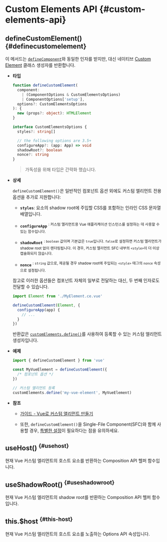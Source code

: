 # Custom Elements API {#custom-elements-api}

## defineCustomElement() {#definecustomelement}

이 메서드는 [`defineComponent`](#definecomponent)와 동일한 인자를 받지만, 대신 네이티브 [Custom Element](https://developer.mozilla.org/en-US/docs/Web/Web_Components/Using_custom_elements) 클래스 생성자를 반환합니다.

- **타입**

  ```ts
  function defineCustomElement(
    component:
      | (ComponentOptions & CustomElementsOptions)
      | ComponentOptions['setup'],
    options?: CustomElementsOptions
  ): {
    new (props?: object): HTMLElement
  }

  interface CustomElementsOptions {
    styles?: string[]

    // the following options are 3.5+
    configureApp?: (app: App) => void
    shadowRoot?: boolean
    nonce?: string
  }
  ```

  > 가독성을 위해 타입은 간략화 했습니다. 

- **상세**

  `defineCustomElement()`은 일반적인 컴포넌트 옵션 외에도 커스텀 엘리먼트 전용 옵션을 추가로 지원합니다:

  - **`styles`**: 요소의 shadow root에 주입할 CSS를 포함하는 인라인 CSS 문자열 배열입니다.

  - **`configureApp`** <sup class="vt-badge" data-text="3.5+"/>: 커스텀 엘리먼트용 Vue 애플리케이션 인스턴스를 설정하는 데 사용할 수 있는 함수입니다.

  - **`shadowRoot`** <sup class="vt-badge" data-text="3.5+"/>: `boolean` 값이며 기본값은 `true`입니다. `false`로 설정하면 커스텀 엘리먼트가 shadow root 없이 렌더링됩니다. 이 경우, 커스텀 엘리먼트 SFC 내부의 `<style>`이 더 이상 캡슐화되지 않습니다.

  - **`nonce`** <sup class="vt-badge" data-text="3.5+"/>: `string` 값으로, 제공될 경우 shadow root에 주입되는 `<style>` 태그의 `nonce` 속성으로 설정됩니다.

  참고로 이러한 옵션들은 컴포넌트 자체의 일부로 전달하는 대신, 두 번째 인자로도 전달할 수 있습니다.
 

  ```js
  import Element from './MyElement.ce.vue'

  defineCustomElement(Element, {
    configureApp(app) {
      // ...
    }
  })
  ```

  반환값은 [`customElements.define()`](https://developer.mozilla.org/en-US/docs/Web/API/CustomElementRegistry/define)를 사용하여 등록할 수 있는 커스텀 엘리먼트 생성자입니다.

- **예제**

  ```js
  import { defineCustomElement } from 'vue'

  const MyVueElement = defineCustomElement({
    /* 컴포넌트 옵션 */
  })

  // 커스텀 앨리먼트 등록
  customElements.define('my-vue-element', MyVueElement)
  ```

- **참조**

  - [가이드 - Vue로 커스텀 앨리먼트 만들기](/guide/extras/web-components#building-custom-elements-with-vue)

  - 또한, `defineCustomElement()`을 Single-File Component(SFC)와 함께 사용할 경우, [특별한 설정](/guide/extras/web-components#sfc-as-custom-element)이 필요하다는 점을 유의하세요.

## useHost() <sup class="vt-badge" data-text="3.5+"/> {#usehost}

현재 Vue 커스텀 엘리먼트의 호스트 요소를 반환하는 Composition API 헬퍼 함수입니다.

## useShadowRoot() <sup class="vt-badge" data-text="3.5+"/> {#useshadowroot}

현재 Vue 커스텀 엘리먼트의 shadow root를 반환하는 Composition API 헬퍼 함수입니다.

## this.$host <sup class="vt-badge" data-text="3.5+"/> {#this-host}

현재 Vue 커스텀 엘리먼트의 호스트 요소를 노출하는 Options API 속성입니다.

